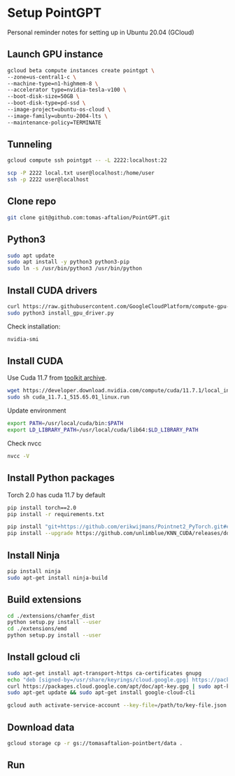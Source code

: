 # Setup PointGPT

Personal reminder notes for setting up in Ubuntu 20.04 (GCloud)

## Launch GPU instance

```bash
gcloud beta compute instances create pointgpt \
--zone=us-central1-c \
--machine-type=n1-highmem-8 \
--accelerator type=nvidia-tesla-v100 \
--boot-disk-size=50GB \
--boot-disk-type=pd-ssd \
--image-project=ubuntu-os-cloud \
--image-family=ubuntu-2004-lts \
--maintenance-policy=TERMINATE
```

## Tunneling

```bash
gcloud compute ssh pointgpt -- -L 2222:localhost:22
```

```bash
scp -P 2222 local.txt user@localhost:/home/user
ssh -p 2222 user@localhost
```

## Clone repo
```bash
git clone git@github.com:tomas-aftalion/PointGPT.git
```

## Python3
```bash
sudo apt update
sudo apt install -y python3 python3-pip
sudo ln -s /usr/bin/python3 /usr/bin/python
```

## Install CUDA drivers
```bash
curl https://raw.githubusercontent.com/GoogleCloudPlatform/compute-gpu-installation/main/linux/install_gpu_driver.py --output install_gpu_driver.py
sudo python3 install_gpu_driver.py
```
Check installation:

```bash
nvidia-smi
```

## Install CUDA

Use Cuda 11.7 from [toolkit archive](https://developer.nvidia.com/cuda-toolkit-archive).
```bash
wget https://developer.download.nvidia.com/compute/cuda/11.7.1/local_installers/cuda_11.7.1_515.65.01_linux.run
sudo sh cuda_11.7.1_515.65.01_linux.run
```
Update environment
```bash
export PATH=/usr/local/cuda/bin:$PATH
export LD_LIBRARY_PATH=/usr/local/cuda/lib64:$LD_LIBRARY_PATH
```
Check nvcc
```bash
nvcc -V
```

## Install Python packages
Torch 2.0 has cuda 11.7 by default

```bash
pip install torch==2.0
pip install -r requirements.txt
```

```bash
pip install "git+https://github.com/erikwijmans/Pointnet2_PyTorch.git#egg=pointnet2_ops&subdirectory=pointnet2_ops_lib"
pip install --upgrade https://github.com/unlimblue/KNN_CUDA/releases/download/0.2/KNN_CUDA-0.2-py3-none-any.whl
```

## Install Ninja
```bash
pip install ninja
sudo apt-get install ninja-build
```


## Build extensions

```bash
cd ./extensions/chamfer_dist
python setup.py install --user
cd ./extensions/emd
python setup.py install --user
```

## Install gcloud cli
```bash
sudo apt-get install apt-transport-https ca-certificates gnupg
echo "deb [signed-by=/usr/share/keyrings/cloud.google.gpg] https://packages.cloud.google.com/apt cloud-sdk main" | sudo tee -a /etc/apt/sources.list.d/google-cloud-sdk.list
curl https://packages.cloud.google.com/apt/doc/apt-key.gpg | sudo apt-key --keyring /usr/share/keyrings/cloud.google.gpg add -
sudo apt-get update && sudo apt-get install google-cloud-cli
```

```bash
gcloud auth activate-service-account --key-file=/path/to/key-file.json
```

## Download data
```bash
gcloud storage cp -r gs://tomasaftalion-pointbert/data .
```

## Run
